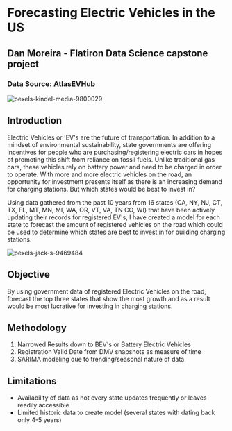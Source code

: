 # Forecasting Electric Vehicles in the US
## Dan Moreira - Flatiron Data Science capstone project





### Data Source: [AtlasEVHub](https://www.atlasevhub.com/materials/state-ev-registration-data/#data)


![pexels-kindel-media-9800029](https://user-images.githubusercontent.com/103558721/200761713-fe8c330f-82f8-43a4-b0c3-96240e0136bd.jpg)

## Introduction


Electric Vehicles or 'EV's are the future of transportation. In addition to a mindset of environmental sustainability, state governments are offering incentives for people who are purchasing/registering electric cars in hopes of promoting this shift from reliance on fossil fuels. 
Unlike traditional gas cars, these vehicles rely on battery power and need to be charged in order to operate. 
With more and more electric vehicles on the road, an opportunity for investment presents itself as there is an increasing demand for charging stations. But which states would be best to invest in?

Using data gathered from the past 10 years from 16 states (CA, NY, NJ, CT, TX, FL, MT, MN, MI, WA, OR, VT, VA, TN CO, WI) that have been actively updating their records for registered EV's, I have created a model for each state to forecast the amount of registered vehicles on the road which could be used to determine which states are best to invest in for building charging stations. 

![pexels-jack-s-9469484](https://user-images.githubusercontent.com/103558721/200761647-73522609-3450-43a1-bc56-66a1368d2316.jpg)


## Objective

By using government data of registered Electric Vehicles on the road, forecast the top three states that show the most growth and as a result would be most lucrative for investing in charging stations. 


## Methodology 

1) Narrowed Results down to BEV's or Battery Electric Vehicles
2) Registration Valid Date from DMV snapshots as measure of time
3) SARIMA modeling due to trending/seasonal nature of data


## Limitations 

- Availability of data as not every state updates frequently or leaves readily accessible
- Limited historic data to create model (several states with dating back only 4-5 years)

